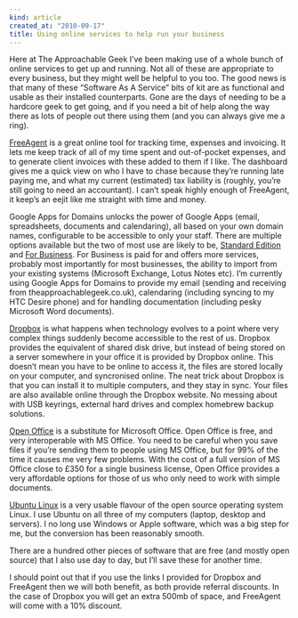 ```yaml
---
kind: article
created_at: "2010-09-17"
title: Using online services to help run your business
---
```

Here at The Approachable Geek I’ve been making use of a whole bunch of online services to get up and running. Not all of these are appropriate to every business, but they might well be helpful to you too. The good news is that many of these “Software As A Service” bits of kit are as functional and usable as their installed counterparts. Gone are the days of needing to be a hardcore geek to get going, and if you need a bit of help along the way there as lots of people out there using them (and you can always give me a ring).

[FreeAgent](http://fre.ag/375peo89) is a great online tool for tracking time, expenses and invoicing. It lets me keep track of all of my time spent and out-of-pocket expenses, and to generate client invoices with these added to them if I like. The dashboard gives me a quick view on who I have to chase because they’re running late paying me, and what my current (estimated) tax liability is (roughly, you’re still going to need an accountant). I can’t speak highly enough of FreeAgent, it keep’s an eejit like me straight with time and money.

Google Apps for Domains unlocks the power of Google Apps (email, spreadsheets, documents and calendaring), all based on your own domain names, configurable to be accessible to only your staff. There are multiple options available but the two of most use are likely to be, [Standard Edition](http://www.google.com/apps/intl/en/group/index.html) and [For Business](http://www.google.com/apps/intl/en/business/index.html). For Business is paid for and offers more services, probably most importantly for most businesses, the ability to import from your existing systems (Microsoft Exchange, Lotus Notes etc).
I’m currently using Google Apps for Domains to provide my email (sending and receiving from theapproachablegeek.co.uk), calendaring (including syncing to my HTC Desire phone) and for handling documentation (including pesky Microsoft Word documents).

[Dropbox](http://www.dropbox.com/referrals/NTczMDY2MjU5) is what happens when technology evolves to a point where very complex things suddenly become accessible to the rest of us. Dropbox provides the equivalent of shared disk drive, but instead of being stored on a server somewhere in your office it is provided by Dropbox online. This doesn’t mean you have to be online to access it, the files are stored locally on your computer, and syncronised online. The neat trick about Dropbox is that you can install it to multiple computers, and they stay in sync. Your files are also available online through the Dropbox website. No messing about with USB keyrings, external hard drives and complex homebrew backup solutions.

[Open Office](http://www.openoffice.org/) is a substitute for Microsoft Office. Open Office is free, and very interoperable with MS Office. You need to be careful when you save files if you’re sending them to people using MS Office, but for 99% of the time it causes me very few problems. With the cost of a full version of MS Office close to £350 for a single business license, Open Office provides a very affordable options for those of us who only need to work with simple documents.

[Ubuntu Linux](http://www.ubuntu.com/) is a very usable flavour of the open source operating system Linux. I use Ubuntu on all three of my computers (laptop, desktop and servers). I no long use Windows or Apple software, which was a big step for me, but the conversion has been reasonably smooth.

There are a hundred other pieces of software that are free (and mostly open source) that I also use day to day, but I’ll save these for another time.

I should point out that if you use the links I provided for Dropbox and FreeAgent then we will both benefit, as both provide referral discounts. In the case of Dropbox you will get an extra 500mb of space, and FreeAgent will come with a 10% discount.